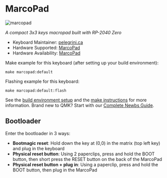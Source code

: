 # MarcoPad

![marcopad](https://pelegrini.ca/assets/img/marcopad/hardware/macropad.png)

*A compact 3x3 keys macropad built with RP-2040 Zero*

* Keyboard Maintainer: [pelegrini.ca](https://pelegrini.ca/marcopad)
* Hardware Supported: [MarcoPad](https://pelegrini.ca/marcopad)
* Hardware Availability: [MarcoPad](https://pelegrini.ca/marcopad)

Make example for this keyboard (after setting up your build environment):

    make marcopad:default

Flashing example for this keyboard:

    make marcopad:default:flash

See the [build environment setup](https://docs.qmk.fm/#/getting_started_build_tools) and the [make instructions](https://docs.qmk.fm/#/getting_started_make_guide) for more information. Brand new to QMK? Start with our [Complete Newbs Guide](https://docs.qmk.fm/#/newbs).

## Bootloader

Enter the bootloader in 3 ways:

* **Bootmagic reset**: Hold down the key at (0,0) in the matrix (top left key) and plug in the keyboard
* **Physical reset button**: Using 2 paperclips, press and hold the BOOT button, then short press the RESET button on the back of the MarcoPad
* **Physical reset button + plug in**: Using a paperclip, press and hold the BOOT button, then plug in the MarcoPad
